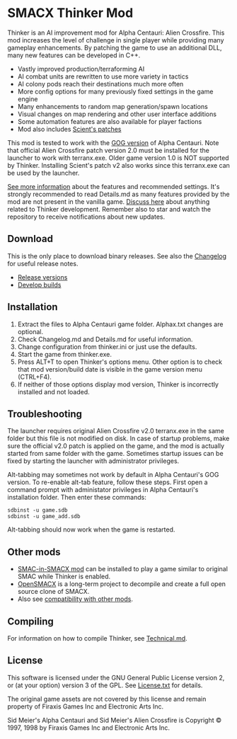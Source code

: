 
SMACX Thinker Mod
=================

Thinker is an AI improvement mod for Alpha Centauri: Alien Crossfire.
This mod increases the level of challenge in single player while providing many gameplay enhancements.
By patching the game to use an additional DLL, many new features can be developed in C++.

* Vastly improved production/terraforming AI
* AI combat units are rewritten to use more variety in tactics
* AI colony pods reach their destinations much more often
* More config options for many previously fixed settings in the game engine
* Many enhancements to random map generation/spawn locations
* Visual changes on map rendering and other user interface additions
* Some automation features are also available for player factions
* Mod also includes [Scient's patches](Details.md)

This mod is tested to work with the [GOG version](https://www.gog.com/game/sid_meiers_alpha_centauri) of Alpha Centauri.
Note that official Alien Crossfire patch version 2.0 must be installed for the launcher to work with terranx.exe.
Older game version 1.0 is NOT supported by Thinker. Installing Scient's patch v2 also works since this terranx.exe can be used by the launcher.

[See more information](Details.md) about the features and recommended settings.
It's strongly recommended to read Details.md as many features provided by the mod are not present in the vanilla game.
[Discuss here](https://github.com/induktio/thinker/discussions) about anything related to Thinker development.
Remember also to star and watch the repository to receive notifications about new updates.


Download
--------
This is the only place to download binary releases. See also the [Changelog](Changelog.md) for useful release notes.

* [Release versions](https://www.dropbox.com/sh/qsps5bhz8v020o9/AAAp6ioWxdo7vnG6Ity5W3o1a?dl=0&lst=)
* [Develop builds](https://www.dropbox.com/sh/qsps5bhz8v020o9/AADv-0D0-bPq22pgoAIcDRC3a/develop?dl=0&lst=)


Installation
------------
1. Extract the files to Alpha Centauri game folder. Alphax.txt changes are optional.
2. Check Changelog.md and Details.md for useful information.
3. Change configuration from thinker.ini or just use the defaults.
4. Start the game from thinker.exe.
5. Press ALT+T to open Thinker's options menu. Other option is to check that mod version/build date is visible in the game version menu (CTRL+F4).
6. If neither of those options display mod version, Thinker is incorrectly installed and not loaded.


Troubleshooting
---------------
The launcher requires original Alien Crossfire v2.0 terranx.exe in the same folder but this file is not modified on disk.
In case of startup problems, make sure the official v2.0 patch is applied on the game, and the mod is actually started
from same folder with the game. Sometimes startup issues can be fixed by starting the launcher with administrator privileges.

Alt-tabbing may sometimes not work by default in Alpha Centauri's GOG version. To re-enable alt-tab feature, follow these steps.
First open a command prompt with administator privileges in Alpha Centauri's installation folder. Then enter these commands:

    sdbinst -u game.sdb
    sdbinst -u game_add.sdb

Alt-tabbing should now work when the game is restarted.


Other mods
----------
* [SMAC-in-SMACX mod](Details.md#smac-in-smacx-mod) can be installed to play a game similar to original SMAC while Thinker is enabled.
* [OpenSMACX](https://github.com/b-casey/OpenSMACX) is a long-term project to decompile and create a full open source clone of SMACX.
* Also see [compatibility with other mods](Details.md#compatibility-with-other-mods).


Compiling
---------
For information on how to compile Thinker, see [Technical.md](Technical.md).


License
-------
This software is licensed under the GNU General Public License version 2, or (at your option) version 3 of the GPL. See [License.txt](License.txt) for details.

The original game assets are not covered by this license and remain property of Firaxis Games Inc and Electronic Arts Inc.

Sid Meier's Alpha Centauri and Sid Meier's Alien Crossfire is Copyright © 1997, 1998 by Firaxis Games Inc and Electronic Arts Inc.
